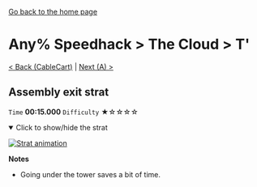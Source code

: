 [Go back to the home page](https://github.com/Doublevil/scbspeedrun)

# Any% Speedhack > The Cloud > T'

[< Back (CableCart)](https://github.com/Doublevil/scbspeedrun/blob/main/levels/any_sh/C/CableCart.md) | [Next (A) >](https://github.com/Doublevil/scbspeedrun/blob/main/levels/any_sh/A/A.md)

## Assembly exit strat

`Time` **00:15.000** `Difficulty` ★☆☆☆☆
<details open>
  <summary>Click to show/hide the strat</summary>

  [![Strat animation](https://github.com/Doublevil/scbspeedrun/blob/main/media/levels/T/T_AStrat.webp)](https://github.com/Doublevil/scbspeedrun/blob/main/media/levels/T/T_AStrat.mp4?raw=true)

  **Notes**
  - Going under the tower saves a bit of time.
</details>
